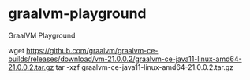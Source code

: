# graalvm-playground
GraalVM Playground

wget https://github.com/graalvm/graalvm-ce-builds/releases/download/vm-21.0.0.2/graalvm-ce-java11-linux-amd64-21.0.0.2.tar.gz
tar -xzf graalvm-ce-java11-linux-amd64-21.0.0.2.tar.gz
